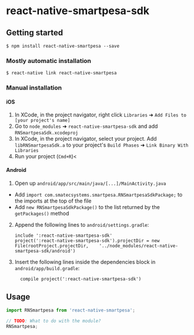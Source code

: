 
# react-native-smartpesa-sdk

## Getting started

`$ npm install react-native-smartpesa --save`

### Mostly automatic installation

`$ react-native link react-native-smartpesa`

### Manual installation


#### iOS

1. In XCode, in the project navigator, right click `Libraries` ➜ `Add Files to [your project's name]`
2. Go to `node_modules` ➜ `react-native-smartpesa-sdk` and add `RNSmartpesaSdk.xcodeproj`
3. In XCode, in the project navigator, select your project. Add `libRNSmartpesaSdk.a` to your project's `Build Phases` ➜ `Link Binary With Libraries`
4. Run your project (`Cmd+R`)<

#### Android

1. Open up `android/app/src/main/java/[...]/MainActivity.java`
  - Add `import com.smatecsystems.smartpesa.RNSmartpesaSdkPackage;` to the imports at the top of the file
  - Add `new RNSmartpesaSdkPackage()` to the list returned by the `getPackages()` method
2. Append the following lines to `android/settings.gradle`:
  	```
  	include ':react-native-smartpesa-sdk'
  	project(':react-native-smartpesa-sdk').projectDir = new File(rootProject.projectDir, 	'../node_modules/react-native-smartpesa-sdk/android')
  	```
3. Insert the following lines inside the dependencies block in `android/app/build.gradle`:
  	```
      compile project(':react-native-smartpesa-sdk')
  	```


## Usage
```javascript
import RNSmartpesa from 'react-native-smartpesa';

// TODO: What to do with the module?
RNSmartpesa;
```
  
